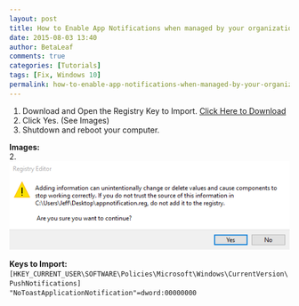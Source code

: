 ```yaml
---
layout: post
title: How to Enable App Notifications when managed by your organization
date: 2015-08-03 13:40
author: BetaLeaf
comments: true
categories: [Tutorials]
tags: [Fix, Windows 10]
permalink: how-to-enable-app-notifications-when-managed-by-your-organization
---
```

1. Download and Open the Registry Key to Import. [Click Here to Download](../assets/dl/appnotification.reg)
2. Click Yes. (See Images)
3. Shutdown and reboot your computer.

**Images:**  
2. ![Screenshot](../I/42wx5JC.png)

<strong>Keys to Import:</strong>  
```[HKEY_CURRENT_USER\SOFTWARE\Policies\Microsoft\Windows\CurrentVersion\PushNotifications]```  
```"NoToastApplicationNotification"=dword:00000000```